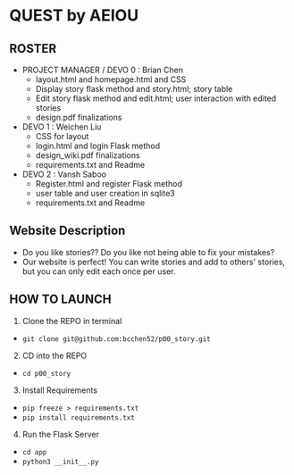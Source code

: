 # QUEST by AEIOU

## ROSTER
* PROJECT MANAGER / DEVO 0 : Brian Chen
    - layout.html and homepage.html and CSS
    - Display story flask method and story.html; story table
    - Edit story flask method and edit.html; user interaction with edited stories
    - design.pdf finalizations
* DEVO 1 : Weichen Liu
    - CSS for layout
    - login.html and login Flask method
    - design_wiki.pdf finalizations
    - requirements.txt and Readme
* DEVO 2 : Vansh Saboo
    - Register.html and register Flask method
    - user table and user creation in sqlite3
    - requirements.txt and Readme


## Website Description
* Do you like stories?? Do you like not being able to fix your mistakes?
* Our website is perfect! You can write stories and add to others' stories, but you can only edit each once per user.

## HOW TO LAUNCH
1. Clone the REPO in terminal
* ```git clone git@github.com:bcchen52/p00_story.git```
2. CD into the REPO
* ```cd p00_story```
3. Install Requirements
* ```pip freeze > requirements.txt```
* ```pip install requirements.txt```
4. Run the Flask Server
* ```cd app```
* ```python3 __init__.py```

